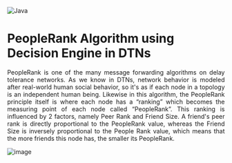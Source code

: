 
![Java](https://img.shields.io/badge/java-%23ED8B00.svg?style=for-the-badge&logo=openjdk&logoColor=white) 

# PeopleRank Algorithm using Decision Engine in DTNs

<p align="justify">
PeopleRank is one of the many message forwarding algorithms on delay tolerance networks. As we know in DTNs, network behavior is modeled after real-world human social behavior, so it's as if each node in a topology is an independent human being. Likewise in this algorithm, the PeopleRank principle itself is where each node has a “ranking” which becomes the measuring point of each node called “PeopleRank”. This ranking is influenced by 2 factors, namely Peer Rank and Friend Size. A friend's peer rank is directly proportional to the PeopleRank value, whereas the Friend Size is inversely proportional to the People Rank value, which means that the more friends this node has, the smaller its PeopleRank. 
</p>

![image](https://github.com/user-attachments/assets/9e6b82e2-7175-49c1-8e8e-e5bdbebb25ab)









